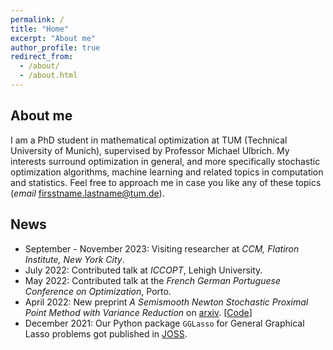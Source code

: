 ```yaml
---
permalink: /
title: "Home"
excerpt: "About me"
author_profile: true
redirect_from: 
  - /about/
  - /about.html
---
```


About me
-------------
I am a PhD student in mathematical optimization at TUM (Technical University of Munich), supervised by Professor Michael Ulbrich. My interests surround optimization in general, and more specifically stochastic optimization algorithms, machine learning and related topics in computation and statistics. Feel free to approach me in case you like any of these topics (*email* firsstname.lastname@tum.de).

News
----------
* September - November 2023: Visiting researcher at *CCM, Flatiron Institute, New York City*.
* July 2022: Contributed talk at *ICCOPT*, Lehigh University.
* May 2022: Contributed talk at the *French German Portuguese Conference on Optimization*, Porto.
* April 2022: New preprint *A Semismooth Newton Stochastic Proximal Point Method with Variance Reduction* on [arxiv](https://arxiv.org/pdf/2204.00406.pdf). [[Code](https://github.com/fabian-sp/snspp)]
* December 2021: Our Python package `GGLasso` for General Graphical Lasso problems got published in [JOSS](https://joss.theoj.org/papers/10.21105/joss.03865).
